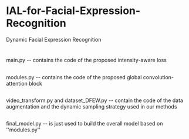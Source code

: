 # IAL-for-Facial-Expression-Recognition
Dynamic Facial Expression Recognition
# 
main.py -- contains the code of the proposed intensity-aware loss
##
modules.py -- contains the code of the proposed global convolution-attention block
##
video_transform.py and dataset_DFEW.py -- contain the code of the data augmentation and the dynamic sampling strategy used in our methods
##
final_model.py -- is just used to build the overall model based on ''modules.py''
##



